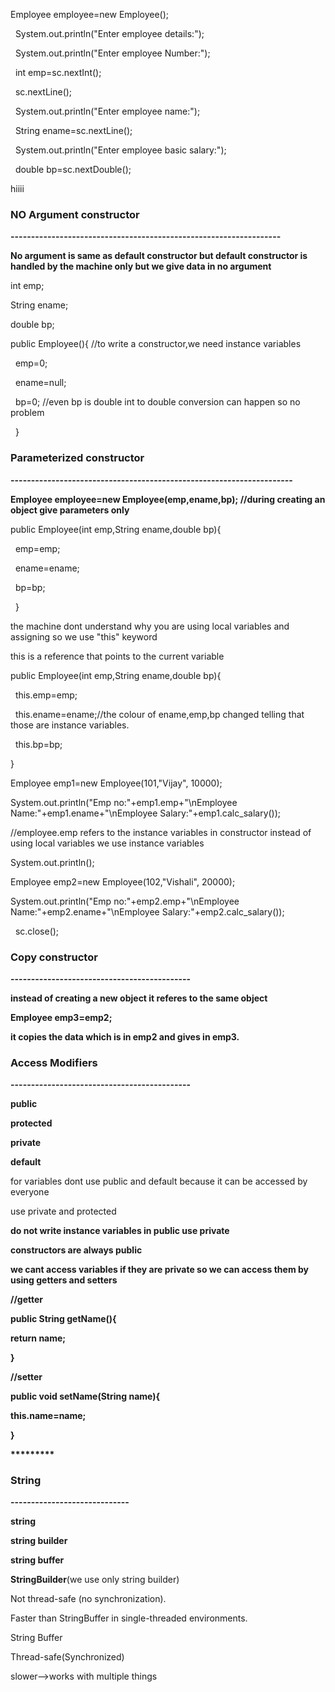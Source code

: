 Employee employee=new Employee(); 

&nbsp;	System.out.println("Enter employee details:");

&nbsp;	System.out.println("Enter employee Number:");

&nbsp;	int emp=sc.nextInt();

&nbsp;	sc.nextLine();

&nbsp;	System.out.println("Enter employee name:");

&nbsp;	String ename=sc.nextLine();

&nbsp;	System.out.println("Enter employee basic salary:");

&nbsp;	double bp=sc.nextDouble();

hiiii

### **NO Argument constructor**

**------------------------------------------------------------------**

**No argument is same as default constructor but default constructor is handled by the machine only but we give data in no argument**

int emp;

String ename;

double bp;



public Employee(){   //to write a constructor,we need instance variables

&nbsp;	emp=0;

&nbsp;	ename=null;

&nbsp;	bp=0;  //even bp is double int to double conversion can happen so no problem

&nbsp;	}



### **Parameterized constructor**

**---------------------------------------------------------------------**



**Employee employee=new Employee(emp,ename,bp); //during creating an object give parameters only**



public Employee(int emp,String ename,double bp){

&nbsp;		emp=emp;

&nbsp;		ename=ename;

&nbsp;		bp=bp;

&nbsp;	}

the machine dont understand why you are using local variables and assigning so we use "this" keyword



this is a reference that points to the current variable



public Employee(int emp,String ename,double bp){

&nbsp;		this.emp=emp;

&nbsp;		this.ename=ename;//the colour of ename,emp,bp changed telling that those are instance variables.

&nbsp;		this.bp=bp;



}



Employee emp1=new Employee(101,"Vijay", 10000);

System.out.println("Emp no:"+emp1.emp+"\\nEmployee Name:"+emp1.ename+"\\nEmployee Salary:"+emp1.calc\_salary());

//employee.emp refers to the instance variables in constructor instead of using local variables we use instance   variables



System.out.println();



Employee emp2=new Employee(102,"Vishali", 20000);

System.out.println("Emp no:"+emp2.emp+"\\nEmployee Name:"+emp2.ename+"\\nEmployee Salary:"+emp2.calc\_salary());

&nbsp;		sc.close();

### **Copy constructor**

**--------------------------------------------**

**instead of creating a new object it referes to the same object**



**Employee emp3=emp2;**



**it copies the data which is in emp2 and gives in emp3.**



### **Access Modifiers**

**--------------------------------------------**



**public**

**protected**

**private**

**default**



for variables dont use public and default because it can be accessed by everyone

use private and protected



**do not write instance variables in public use private**



**constructors are always public**



**we cant access variables if they are private so we can access them by using getters and setters**



**//getter**

**public String getName(){**

**return name;**

**}**



**//setter**

**public void setName(String name){**

**this.name=name;**

**}**

**\*\*\*\*\*\*\*\*\***

### **String**

**-----------------------------**

**string**

**string builder**

**string buffer**



**StringBuilder**(we use only string builder)



Not thread-safe (no synchronization).

Faster than StringBuffer in single-threaded environments.



String Buffer



Thread-safe(Synchronized)

slower-->works with multiple things





